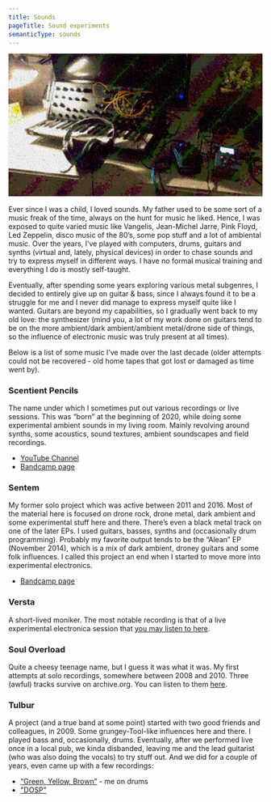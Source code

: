 ```yaml
---
title: Sounds
pageTitle: Sound experiments
semanticType: sounds
---
```


![synth](images/sounds.png)

Ever since I was a child, I loved sounds. My father used to be some sort of a music freak of the time, always on the hunt for music he liked. Hence, I was exposed to quite varied music like Vangelis, Jean-Michel Jarre, Pink Floyd, Led Zeppelin, disco music of the 80’s, some pop stuff and a lot of ambiental music. Over the years, I’ve played with computers, drums, guitars and synths (virtual and, lately, physical devices) in order to chase sounds and try to express myself in different ways. I have no formal musical training and everything I do is mostly self-taught.

Eventually, after spending some years exploring various metal subgenres, I decided to entirely give up on guitar & bass, since I always found it to be a struggle for me and I never did manage to express myself quite like I wanted. Guitars are beyond my capabilities, so I gradually went back to my old love: the synthesizer (mind you, a lot of my work done on guitars tend to be on the more ambient/dark ambient/ambient metal/drone side of things, so the influence of electronic music was truly present at all times).

Below is a list of some music I’ve made over the last decade (older attempts could not be recovered - old home tapes that got lost or damaged as time went by).

### Scentient Pencils 
The name under which I sometimes put out various recordings or live sessions. This was “born” at the beginning of 2020, while doing some experimental ambient sounds in my living room. Mainly revolving around synths, some acoustics, sound textures, ambient soundscapes and field recordings.
+ [YouTube Channel](https://www.youtube.com/channel/UCMUYR9Kyk4JZxifm84lW7Bg)
+ [Bandcamp page](https://scentientpencils.bandcamp.com)

### Sentem 
My former solo project which was active between 2011 and 2016. Most of the material here is focused on drone rock, drone metal, dark ambient and some experimental stuff here and there. There’s even a black metal track on one of the later EPs. I used guitars, basses, synths and (occasionally drum programming). Probably my favorite output tends to be the “Alean” EP (November 2014), which is a mix of dark ambient, droney guitars and some folk influences. I called this project an end when I started to move more into experimental electronics.
+ [Bandcamp page](https://sentem.bandcamp.com)
    
### Versta 
A short-lived moniker. The most notable recording is that of a live experimental electronica session that [you may listen to here](https://soundcloud.com/deep-roller-rec/versta-septentrionalica).

### Soul Overload  
Quite a cheesy teenage name, but I guess it was what it was. My first attempts at solo recordings, somewhere between 2008 and 2010. Three (awful) tracks survive on archive.org. You can listen to them [here](https://archive.org/details/souloverload-dystopia).

### Tulbur 
A project (and a true band at some point) started with two good friends and colleagues, in 2009. Some grungey-Tool-like influences here and there. I played bass and, occasionally, drums. Eventually, after we performed live once in a local pub, we kinda disbanded, leaving me and the lead guitarist (who was also doing the vocals) to try stuff out. And we did for a couple of years, even came up with a few recordings:

+ [“Green, Yellow, Brown”](https://soundcloud.com/ciprian-lazar/green-yellow-brown) - me on drums
+ ["DOSP"](https://soundcloud.com/ciprian-lazar/dosp)
